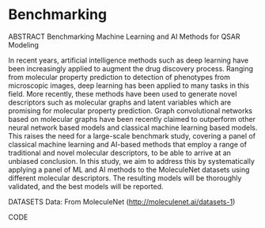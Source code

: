 # Benchmarking 
ABSTRACT
Benchmarking Machine Learning and AI Methods for QSAR Modeling

In recent years, artificial intelligence methods such as deep learning have been increasingly applied to augment the drug discovery process. Ranging from molecular property prediction to detection of phenotypes from microscopic images, deep learning has been applied to many tasks in this field. More recently, these methods have been used to generate novel descriptors such as molecular graphs and latent variables which are promising for molecular property prediction. Graph convolutional networks based on molecular graphs have been recently claimed to outperform other neural network based models and classical machine learning based models. This raises the need for a large-scale benchmark study, covering a panel of classical machine learning and AI-based methods that employ a range of traditional and novel molecular descriptors, to be able to arrive at an unbiased conclusion. In this study, we aim to address this by systematically applying a panel of ML and AI methods to the MoleculeNet datasets using different molecular descriptors. The resulting models will be thoroughly validated, and the best models will be reported. 


DATASETS 
Data: From MoleculeNet (http://moleculenet.ai/datasets-1)


CODE 
